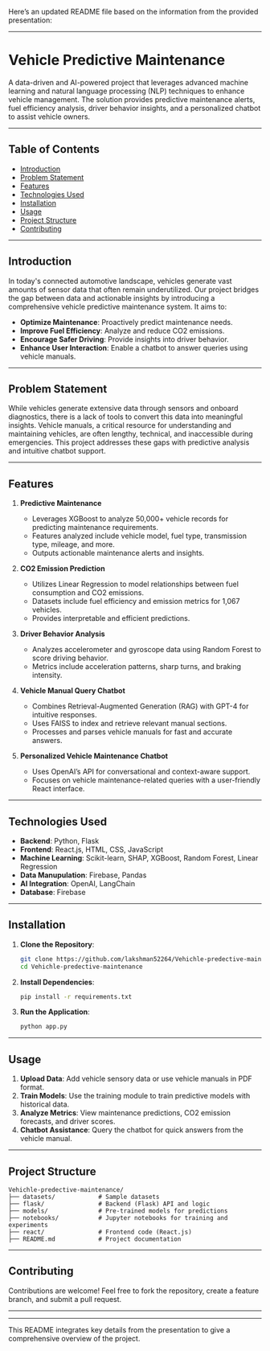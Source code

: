 Here’s an updated README file based on the information from the provided presentation:

---

# Vehicle Predictive Maintenance

A data-driven and AI-powered project that leverages advanced machine learning and natural language processing (NLP) techniques to enhance vehicle management. The solution provides predictive maintenance alerts, fuel efficiency analysis, driver behavior insights, and a personalized chatbot to assist vehicle owners.

---

## Table of Contents

- [Introduction](#introduction)
- [Problem Statement](#problem-statement)
- [Features](#features)
- [Technologies Used](#technologies-used)
- [Installation](#installation)
- [Usage](#usage)
- [Project Structure](#project-structure)
- [Contributing](#contributing)

---

## Introduction

In today's connected automotive landscape, vehicles generate vast amounts of sensor data that often remain underutilized. Our project bridges the gap between data and actionable insights by introducing a comprehensive vehicle predictive maintenance system. It aims to:

- **Optimize Maintenance**: Proactively predict maintenance needs.
- **Improve Fuel Efficiency**: Analyze and reduce CO2 emissions.
- **Encourage Safer Driving**: Provide insights into driver behavior.
- **Enhance User Interaction**: Enable a chatbot to answer queries using vehicle manuals.

---

## Problem Statement

While vehicles generate extensive data through sensors and onboard diagnostics, there is a lack of tools to convert this data into meaningful insights. Vehicle manuals, a critical resource for understanding and maintaining vehicles, are often lengthy, technical, and inaccessible during emergencies. This project addresses these gaps with predictive analysis and intuitive chatbot support.

---

## Features

1. **Predictive Maintenance**
   - Leverages XGBoost to analyze 50,000+ vehicle records for predicting maintenance requirements.
   - Features analyzed include vehicle model, fuel type, transmission type, mileage, and more.
   - Outputs actionable maintenance alerts and insights.

2. **CO2 Emission Prediction**
   - Utilizes Linear Regression to model relationships between fuel consumption and CO2 emissions.
   - Datasets include fuel efficiency and emission metrics for 1,067 vehicles.
   - Provides interpretable and efficient predictions.

3. **Driver Behavior Analysis**
   - Analyzes accelerometer and gyroscope data using Random Forest to score driving behavior.
   - Metrics include acceleration patterns, sharp turns, and braking intensity.

4. **Vehicle Manual Query Chatbot**
   - Combines Retrieval-Augmented Generation (RAG) with GPT-4 for intuitive responses.
   - Uses FAISS to index and retrieve relevant manual sections.
   - Processes and parses vehicle manuals for fast and accurate answers.

5. **Personalized Vehicle Maintenance Chatbot**
   - Uses OpenAI’s API for conversational and context-aware support.
   - Focuses on vehicle maintenance-related queries with a user-friendly React interface.

---

## Technologies Used

- **Backend**: Python, Flask
- **Frontend**: React.js, HTML, CSS, JavaScript
- **Machine Learning**: Scikit-learn, SHAP, XGBoost, Random Forest, Linear Regression
- **Data Manupulation**: Firebase, Pandas
- **AI Integration**: OpenAI, LangChain
- **Database**: Firebase

---

## Installation

1. **Clone the Repository**:
   ```bash
   git clone https://github.com/lakshman52264/Vehichle-predective-maintenance.git
   cd Vehichle-predective-maintenance
   ```

2. **Install Dependencies**:
   ```bash
   pip install -r requirements.txt
   ```

3. **Run the Application**:
   ```bash
   python app.py
   ```

---

## Usage

1. **Upload Data**: Add vehicle sensory data or use vehicle manuals in PDF format.
2. **Train Models**: Use the training module to train predictive models with historical data.
3. **Analyze Metrics**: View maintenance predictions, CO2 emission forecasts, and driver scores.
4. **Chatbot Assistance**: Query the chatbot for quick answers from the vehicle manual.
---

## Project Structure

```
Vehichle-predective-maintenance/
├── datasets/            # Sample datasets
├── flask/               # Backend (Flask) API and logic
├── models/              # Pre-trained models for predictions
├── notebooks/           # Jupyter notebooks for training and experiments
├── react/               # Frontend code (React.js)
├── README.md            # Project documentation
```

---

## Contributing

Contributions are welcome! Feel free to fork the repository, create a feature branch, and submit a pull request.

---


--- 

This README integrates key details from the presentation to give a comprehensive overview of the project.
